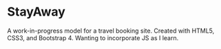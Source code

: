 # StayAway
A work-in-progress model for a travel booking site. Created with HTML5, CSS3, and Bootstrap 4. Wanting to incorporate JS as I learn.
